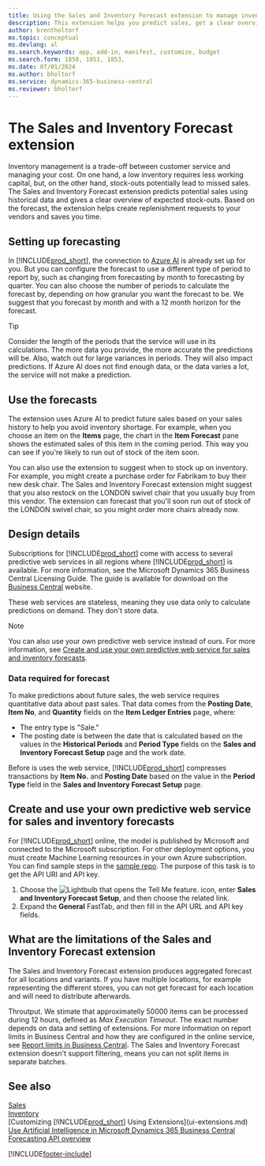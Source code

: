 ```yaml
---
title: Using the Sales and Inventory Forecast extension to manage inventory
description: This extension helps you predict sales, get a clear overview of expected stock-outs, and even helps you create replenishment requests to vendors.
author: brentholtorf
ms.topic: conceptual
ms.devlang: al
ms.search.keywords: app, add-in, manifest, customize, budget
ms.search.form: 1850, 1851, 1853, 
ms.date: 07/01/2024
ms.author: bholtorf
ms.service: dynamics-365-business-central
ms.reviewer: bholtorf
---
```


# The Sales and Inventory Forecast extension

Inventory management is a trade-off between customer service and managing your cost. On one hand, a low inventory requires less working capital, but, on the other hand, stock-outs potentially lead to missed sales. The Sales and Inventory Forecast extension predicts potential sales using historical data and gives a clear overview of expected stock-outs. Based on the forecast, the extension helps create replenishment requests to your vendors and saves you time.  

## Setting up forecasting

In [!INCLUDE[prod_short](includes/prod_short.md)], the connection to [Azure AI](https://azure.microsoft.com/overview/ai-platform/) is already set up for you. But you can configure the forecast to use a different type of period to report by, such as changing from forecasting by month to forecasting by quarter. You can also choose the number of periods to calculate the forecast by, depending on how granular you want the forecast to be. We suggest that you forecast by month and with a 12 month horizon for the forecast.

> [!TIP]  
> Consider the length of the periods that the service will use in its calculations. The more data you provide, the more accurate the predictions will be. Also, watch out for large variances in periods. They will also impact predictions. If Azure AI does not find enough data, or the data varies a lot, the service will not make a prediction.

## Use the forecasts

The extension uses Azure AI to predict future sales based on your sales history to help you avoid inventory shortage. For example, when you choose an item on the **Items** page, the chart in the **Item Forecast** pane shows the estimated sales of this item in the coming period. This way you can see if you're likely to run out of stock of the item soon.  

You can also use the extension to suggest when to stock up on inventory. For example, you might create a purchase order for Fabrikam to buy their new desk chair. The Sales and Inventory Forecast extension might suggest that you also restock on the LONDON swivel chair that you usually buy from this vendor. The extension can forecast that you'll soon run out of stock of the LONDON swivel chair, so you might order more chairs already now.  

## Design details

Subscriptions for [!INCLUDE[prod_short](includes/prod_short.md)] come with access to several predictive web services in all regions where [!INCLUDE[prod_short](includes/prod_short.md)] is available. For more information, see the Microsoft Dynamics 365 Business Central Licensing Guide. The guide is available for download on the [Business Central](https://dynamics.microsoft.com/en-us/business-central/overview/) website. 

These web services are stateless, meaning they use data only to calculate predictions on demand. They don't store data.

> [!NOTE]  
>   You can also use your own predictive web service instead of ours. For more information, see [Create and use your own predictive web service for sales and inventory forecasts](#AnchorText). 

### Data required for forecast

To make predictions about future sales, the web service requires quantitative data about past sales. That data comes from the **Posting Date**, **Item No**, and **Quantity** fields on the **Item Ledger Entries** page, where:

- The entry type is "Sale."
- The posting date is between the date that is calculated based on the values in the **Historical Periods** and **Period Type** fields on the **Sales and Inventory Forecast Setup** page and the work date.

Before is uses the web service, [!INCLUDE[prod_short](includes/prod_short.md)] compresses transactions by **Item No.** and **Posting Date** based on the value in the **Period Type** field in the **Sales and Inventory Forecast Setup** page.

## <a name="AnchorText"> </a>Create and use your own predictive web service for sales and inventory forecasts

For [!INCLUDE[prod_short](includes/prod_short.md)] online, the model is published by Microsoft and connected to the Microsoft subscription. For other deployment options, you must create Machine Learning resources in your own Azure subscription. You can find sample steps in the [sample repo](https://github.com/microsoft/BCTech/tree/master/samples/MachineLearning). The purpose of this task is to get the API URI and API key.

1. Choose the ![Lightbulb that opens the Tell Me feature.](media/ui-search/search_small.png "Tell me what you want to do") icon, enter **Sales and Inventory Forecast Setup**, and then choose the related link.  
2. Expand the **General** FastTab, and then fill in the API URL and API key fields.  

## What are the limitations of the Sales and Inventory Forecast extension

The Sales and Inventory Forecast extension produces aggregated forecast for all locations and variants. If you have multiple locations, for example representing the different stores, you can not get forecast for each location and will need to distribute afterwards.

Throutput. We stimate that approximatelly 50000 items can be processed during 12 hours, defined as *Max Execution Timeout*. The exact number depends on data and setting of extensions. 
For more information on report limits in Business Central and how they are configured in the online service, see [Report limits in Business Central](/dynamics365/business-central/dev-itpro/administration/operational-limits-online#Reports).
The Sales and Inventory Forecast extension doesn't support filtering, means you can not split items in separate batches.

## See also

[Sales](sales-manage-sales.md)  
[Inventory](inventory-manage-inventory.md)  
[Customizing [!INCLUDE[prod_short](includes/prod_short.md)] Using Extensions](ui-extensions.md)  
[Use Artificial Intelligence in Microsoft Dynamics 365 Business Central](/training/paths/use-artificial-intelligence/)  
[Forecasting API overview](/dynamics365/business-central/dev-itpro/developer/ml-forecasting-api-overview)

[!INCLUDE[footer-include](includes/footer-banner.md)]
